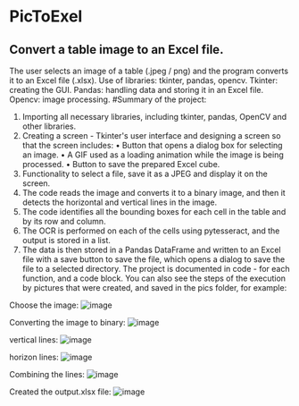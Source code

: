 # PicToExel
## Convert a table image to an Excel file.
The user selects an image of a table (.jpeg / png) and the program converts it to an Excel file (.xlsx).
Use of libraries: tkinter, pandas, opencv.
Tkinter: creating the GUI.
Pandas: handling data and storing it in an Excel file.
Opencv: image processing.
#Summary of the project:
1. Importing all necessary libraries, including tkinter, pandas, OpenCV and other libraries.
2. Creating a screen - Tkinter's user interface and designing a screen so that the screen includes:
• Button that opens a dialog box for selecting an image.
• A GIF used as a loading animation while the image is being processed.
• Button to save the prepared Excel cube.
  3. Functionality to select a file, save it as a JPEG and display it on the screen.
4. The code reads the image and converts it to a binary image, and then it detects the horizontal and vertical lines in the image.
  5. The code identifies all the bounding boxes for each cell in the table and by its row and column.
  6. The OCR is performed on each of the cells using pytesseract, and the output is stored in a list.
  7. The data is then stored in a Pandas DataFrame and written to an Excel file with a save button to save the file, which opens a dialog to save the file to a selected directory.
The project is documented in code - for each function, and a code block.
You can also see the steps of the execution by pictures that were created, and saved in the pics folder, for example:

Choose the image:
![image](https://github.com/TamarShayo/PicToExel/assets/120498576/91746a67-2dde-4672-ab24-5af700bfd224)

Converting the image to binary:
![image](https://github.com/TamarShayo/PicToExel/assets/120498576/9e83154d-b344-4feb-86ff-c3f638ae6f8a)

vertical lines:
![image](https://github.com/TamarShayo/PicToExel/assets/120498576/82d75c01-842f-43a2-a3eb-b60a5cf71b4c)

horizon lines:
![image](https://github.com/TamarShayo/PicToExel/assets/120498576/1a36e6f1-8b96-4672-b2cd-b96559e89404)

Combining the lines:
![image](https://github.com/TamarShayo/PicToExel/assets/120498576/567f87ab-6619-49e4-a802-73d162a62f41)

Created the output.xlsx file:
![image](https://github.com/TamarShayo/PicToExel/assets/120498576/2ef44ecc-474a-429e-bb58-eeba24de1a28)
